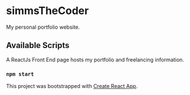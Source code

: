 # simmsTheCoder

My personal portfolio website.

## Available Scripts

A ReactJs Front End page hosts my portfolio and freelancing information.

### `npm start`


This project was bootstrapped with [Create React App](https://github.com/facebook/create-react-app).